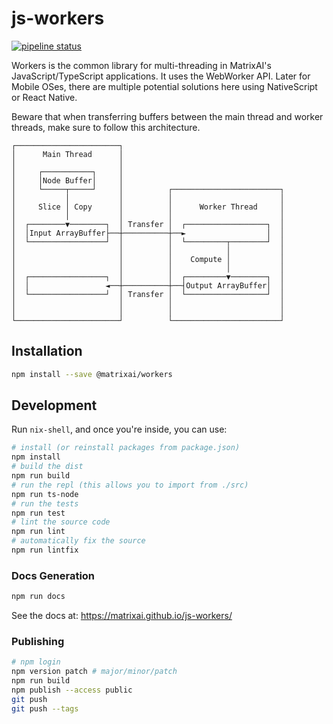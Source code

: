 # js-workers

[![pipeline status](https://gitlab.com/MatrixAI/open-source/js-workers/badges/master/pipeline.svg)](https://gitlab.com/MatrixAI/open-source/js-workers/commits/master)

Workers is the common library for multi-threading in MatrixAI's JavaScript/TypeScript applications. It uses the WebWorker API. Later for Mobile OSes, there are multiple potential solutions here using NativeScript or React Native.

Beware that when transferring buffers between the main thread and worker threads, make sure to follow this architecture.

```
┌───────────────────────┐
│      Main Thread      │
│                       │
│     ┌───────────┐     │
│     │Node Buffer│     │
│     └─────┬─────┘     │          ┌────────────────────────┐
│           │           │          │                        │
│     Slice │ Copy      │          │      Worker Thread     │
│           │           │          │                        │
│  ┌────────▼────────┐  │ Transfer │  ┌──────────────────┐  │
│  │Input ArrayBuffer├──┼──────────┼──►                  │  │
│  └─────────────────┘  │          │  └─────────┬────────┘  │
│                       │          │            │           │
│                       │          │    Compute │           │
│                       │          │            │           │
│  ┌─────────────────┐  │          │  ┌─────────▼────────┐  │
│  │                 ◄──┼──────────┼──┤Output ArrayBuffer│  │
│  └─────────────────┘  │ Transfer │  └──────────────────┘  │
│                       │          │                        │
│                       │          │                        │
└───────────────────────┘          └────────────────────────┘
```

## Installation

```sh
npm install --save @matrixai/workers
```

## Development

Run `nix-shell`, and once you're inside, you can use:

```sh
# install (or reinstall packages from package.json)
npm install
# build the dist
npm run build
# run the repl (this allows you to import from ./src)
npm run ts-node
# run the tests
npm run test
# lint the source code
npm run lint
# automatically fix the source
npm run lintfix
```

### Docs Generation

```sh
npm run docs
```

See the docs at: https://matrixai.github.io/js-workers/

### Publishing

```sh
# npm login
npm version patch # major/minor/patch
npm run build
npm publish --access public
git push
git push --tags
```
